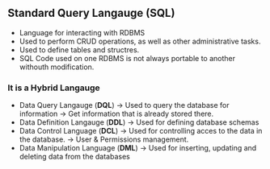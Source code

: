 ## Standard Query Langauge (SQL)
 - Language for interacting with RDBMS
 - Used to perform CRUD operations, as well as other administrative tasks.
 - Used to define tables and structres.
 - SQL Code used on one RDBMS is not always portable to another withouth modification.

### It is a Hybrid Langauge
- Data Query Langauge (**DQL**)
		 -> Used to query  the database for information
		 -> Get information that is already stored there.
- Data Definition Langauge (**DDL**)
		->  Used for defining database schemas 
- Data Control Language (**DCL**)
		-> Used for controlling acces to the data in the database.
		-> User & Permissions management.
- Data Manipulation Language (**DML**)
		-> Used for inserting, updating and deleting data from the databases